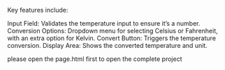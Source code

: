 Key features include:

Input Field: Validates the temperature input to ensure it’s a number.
Conversion Options: Dropdown menu for selecting Celsius or Fahrenheit, with an extra option for Kelvin.
Convert Button: Triggers the temperature conversion.
Display Area: Shows the converted temperature and unit.

please open the page.html first to open the complete project
